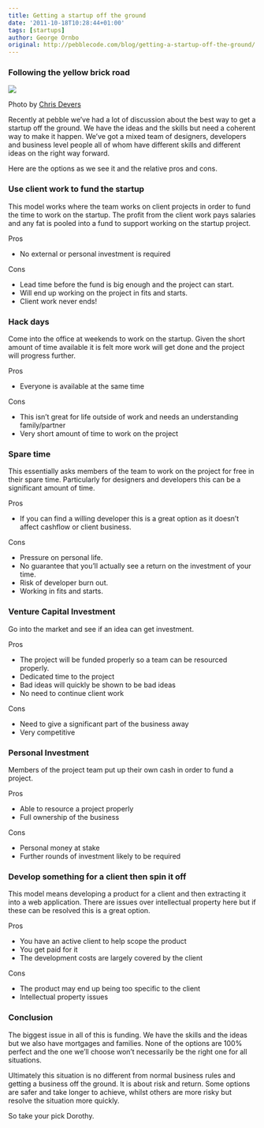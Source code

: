 ```yaml
---
title: Getting a startup off the ground
date: '2011-10-18T10:28:44+01:00'
tags: [startups]
author: George Ornbo
original: http://pebblecode.com/blog/getting-a-startup-off-the-ground/
---
```

### Following the yellow brick road

![](https://media.tumblr.com/tumblr_l69juj4maT1qz7kgs.jpg)

Photo by [Chris Devers](http://www.flickr.com/photos/cdevers/4602805654/)

Recently at pebble we’ve had a lot of discussion about the best way to get a startup off the ground. We have the ideas and the skills but need a coherent way to make it happen. We’ve got a mixed team of designers, developers and business level people all of whom have different skills and different ideas on the right way forward.

Here are the options as we see it and the relative pros and cons.

### Use client work to fund the startup

This model works where the team works on client projects in order to fund the time to work on the startup. The profit from the client work pays salaries and any fat is pooled into a fund to support working on the startup project.

Pros

*   No external or personal investment is required

Cons

*   Lead time before the fund is big enough and the project can start.
*   Will end up working on the project in fits and starts.
*   Client work never ends!

### Hack days

Come into the office at weekends to work on the startup. Given the short amount of time available it is felt more work will get done and the project will progress further.

Pros

*   Everyone is available at the same time

Cons

*   This isn’t great for life outside of work and needs an understanding family/partner
*   Very short amount of time to work on the project

### Spare time

This essentially asks members of the team to work on the project for free in their spare time. Particularly for designers and developers this can be a significant amount of time.

Pros

*   If you can find a willing developer this is a great option as it doesn’t affect cashflow or client business.

Cons

*   Pressure on personal life.
*   No guarantee that you’ll actually see a return on the investment of your time.
*   Risk of developer burn out.
*   Working in fits and starts.

### Venture Capital Investment

Go into the market and see if an idea can get investment.

Pros

*   The project will be funded properly so a team can be resourced properly.
*   Dedicated time to the project
*   Bad ideas will quickly be shown to be bad ideas
*   No need to continue client work

Cons

*   Need to give a significant part of the business away
*   Very competitive

### Personal Investment

Members of the project team put up their own cash in order to fund a project.

Pros

*   Able to resource a project properly
*   Full ownership of the business

Cons

*   Personal money at stake
*   Further rounds of investment likely to be required

### Develop something for a client then spin it off

This model means developing a product for a client and then extracting it into a web application. There are issues over intellectual property here but if these can be resolved this is a great option.

Pros

*   You have an active client to help scope the product
*   You get paid for it
*   The development costs are largely covered by the client

Cons

*   The product may end up being too specific to the client
*   Intellectual property issues

### Conclusion

The biggest issue in all of this is funding. We have the skills and the ideas but we also have mortgages and families. None of the options are 100% perfect and the one we’ll choose won’t necessarily be the right one for all situations.

Ultimately this situation is no different from normal business rules and getting a business off the ground. It is about risk and return. Some options are safer and take longer to achieve, whilst others are more risky but resolve the situation more quickly.

So take your pick Dorothy.
